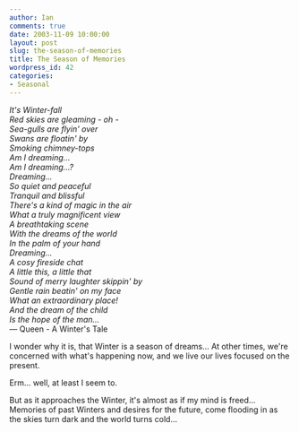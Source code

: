 ```yaml
---
author: Ian
comments: true
date: 2003-11-09 10:00:00
layout: post
slug: the-season-of-memories
title: The Season of Memories
wordpress_id: 42
categories:
- Seasonal
---
```


*It's Winter-fall<br/>
Red skies are gleaming - oh -<br/>
Sea-gulls are flyin' over<br/>
Swans are floatin' by<br/>
Smoking chimney-tops<br/>
Am I dreaming...<br/>
Am I dreaming...?<br/>
Dreaming...<br/>
So quiet and peaceful<br/>
Tranquil and blissful<br/>
There's a kind of magic in the air<br/>
What a truly magnificent view<br/>
A breathtaking scene<br/>
With the dreams of the world<br/>
In the palm of your hand<br/>
Dreaming...<br/>
A cosy fireside chat<br/>
A little this, a little that<br/>
Sound of merry laughter skippin' by<br/>
Gentle rain beatin' on my face<br/>
What an extraordinary place!<br/>
And the dream of the child<br/>
Is the hope of the man...*<br/>
&mdash; Queen - A Winter's Tale

I wonder why it is, that Winter is a season of dreams... At other times, we're concerned with what's happening now, and we live our lives focused on the present.

Erm... well, at least I seem to.

But as it approaches the Winter, it's almost as if my mind is freed... Memories of past Winters and desires for the future, come flooding in as the skies turn dark and the world turns cold...
